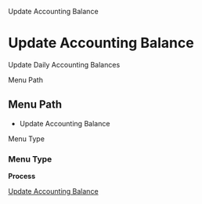 
Update Accounting Balance
# Update Accounting Balance


Update Daily Accounting Balances

Menu Path
## Menu Path



- Update Accounting Balance

Menu Type
### Menu Type

**Process**


[Update Accounting Balance](../../functional-guide/window/process-balance_update.md)